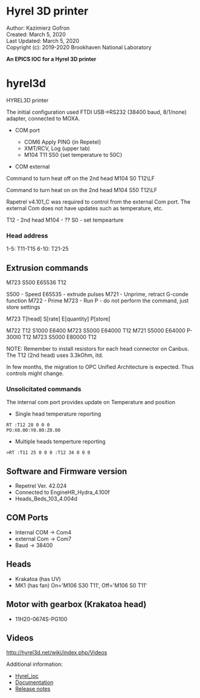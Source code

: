 Hyrel 3D printer
===================

Author: Kazimierz Gofron  
Created: March 5, 2020  
Last Updated: March 5, 2020   
Copyright (c): 2019-2020 Brookhaven National Laboratory  


**An EPICS IOC for a Hyrel 3D printer**


# hyrel3d
HYREL3D printer

The initial configuration used FTDI USB->RS232 (38400 baud, 8/1/none) adapter, connected to MOXA.

* COM port
  * COM6 Apply PING {in Repetel}
  * XMT/RCV, Log (upper tab)
  * M104 T11 S50 {set temperature to 50C}

* COM external

Command to turn heat off on the 2nd head
M104 S0 T12\LF

Command to turn heat on on the 2nd head
M104 S50 T12\LF

Rapetrel v4.101_C was required to control from the external Com port.
The external Com does not have updates such as temperature, etc.

T12 - 2nd head
M104 - ??
S0 - set tempearture

### Head address
1-5: T11-T15
6-10: T21-25


## Extrusion commands
M723 S500 E65536 T12

S500 - Speed
E65535 - extrude pulses
M721 - Unprime, retract G-conde function
M722 - Prime
M723 - Run
P - do not perform the command, just store settings

M723 T[head] S[rate] E[quantity] P[store]


M722 T12 S1000 E6400
M723 S5000 E64000 T12
M721 S5000 E64000 P-300I0 T12
M723 S5000 E80000 T12

NOTE: Remember to install resistors for each head connector on Canbus.
The T12 (2nd head) uses 3.3kOhm, itd.

In few months, the migration to OPC Unified Architecture is expected. Thus controls might change.

### Unsolicitated commands
The internal com port provides update on Temperature and position
* Single head temperature reporting
```
RT :T12 28 0 0 0
PO:X0.00:Y0.00:Z0.00
```

* Multiple heads temperture reporting
```
>RT :T11 25 0 0 0 :T12 34 0 0 0
```


## Software and Firmware version
* Repetrel Ver. 42.024
* Connected to EngineHR_Hydra_4.100f
* Heads_Beds_103_4.004d


## COM Ports
* Internal COM -> Com4
* external Com -> Com7
* Baud -> 38400

## Heads
* Krakatoa (has UV)
* MK1 (has fan) On='M106 S30 T11', Off='M106 S0 T11'

## Motor with gearbox (Krakatoa head)
* 11H20-0674S-PG100

## Videos
http://hyrel3d.net/wiki/index.php/Videos


Additional information:
* [Hyrel_ioc](https://github.com/kgofron/hyrel3d/blob/master/docs/hyrel3d/hyrel3d.rst)
* [Documentation](https://kgofron.github.io/master/hyrel3d/hyrel3d.html)
* [Release notes](RELEASE.md)
